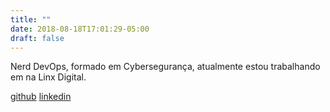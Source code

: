 ```yaml
---
title: ""
date: 2018-08-18T17:01:29-05:00
draft: false
---
```


Nerd DevOps, formado em Cybersegurança, atualmente estou trabalhando em na Linx Digital.

[github](https://github.com/fxshelll)
[linkedin](https://www.linkedin.com/in/fmatta/)

